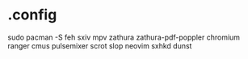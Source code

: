 # .config
sudo pacman -S feh sxiv mpv zathura zathura-pdf-poppler chromium ranger cmus pulsemixer scrot slop neovim sxhkd dunst
